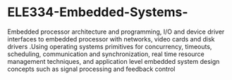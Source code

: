 # ELE334-Embedded-Systems-
Embedded processor architecture and programming, I/O and device driver interfaces to embedded processor with networks, video cards and disk drivers .Using operating systems primitives for concurrency, timeouts, scheduling, communication and synchronization, real time resource management techniques, and application level embedded system design concepts such as signal processing and feedback control

